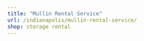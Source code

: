```yaml
---
title: "Mullin Rental Service"
url: /indianapolis/mullin-rental-service/
shop: storage rental
---
```

